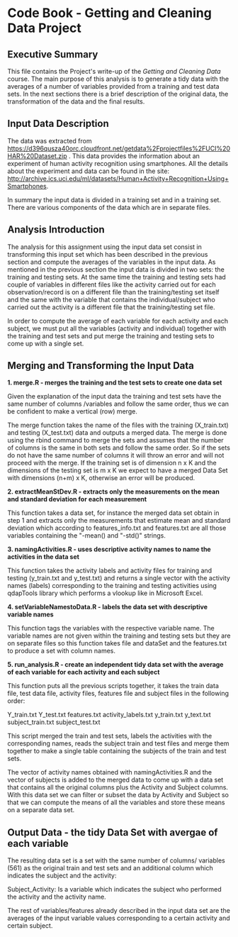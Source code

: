 Code Book - Getting and Cleaning Data Project
========================================================

## Executive Summary

This file contains the Project's write-up of the _Getting and Cleaning Data_ course.  The main purpose of this analysis is to generate a tidy data with the averages of a number of variables provided from a training and test data sets. In the next sections there is a brief description of the original data, the transformation of the data and the final results.

## Input Data Description

The data was extracted from https://d396qusza40orc.cloudfront.net/getdata%2Fprojectfiles%2FUCI%20HAR%20Dataset.zip . This data provides the information about an experiment of human activity recognition using smartphones. All the details about the experiment and data can be found in the site: http://archive.ics.uci.edu/ml/datasets/Human+Activity+Recognition+Using+Smartphones.

In summary the input data is divided in a training set and in a training set. There are various components of the data which are in separate files.


## Analysis Introduction

The analysis for this assignment  using the input data set consist in transforming this input set which has been described in the previous section and compute the averages of the variables in the input data. As mentioned in the previous section the input data is divided in two sets: the training and testing sets. At the same time the training and testing sets had couple of variables in different files like the activity carried out for each observation/record is on a different file than the training/testing set itself and the same with the variable that contains the individual/subject who carried out the activity is a different file that the training/testing set file.

In order to compute the average of each variable for each activity and each subject, we must put all the variables (activity and individual) together with the training and test sets and put merge the training and testing sets to come up with a single set. 


## Merging and Transforming the Input Data 

 **1. merge.R  - merges the training and the test sets to create one data set**

 Given the explanation of the input data the training and test sets have the same number of columns /variables and follow the same order, thus we can be confident to make a vertical (row) merge. 

 The merge function takes the name of the files with the training (X_train.txt) and testing (X_test.txt) data and outputs a merged data. The merge is done using the rbind command to merge the sets and assumes that the number of columns is the same in both sets and follow the same order. So if the sets do not have the same number of columns it will throw an error and will not proceed with the merge. If the training set is of dimension n x K and the dimensions of the testing set is m x K we expect to have a merged Data Set with dimensions (n+m) x K, otherwise an error will be produced.
 
 **2. extractMeanStDev.R - extracts only the measurements on the mean and standard deviation for each measurement**
 
 This function takes a data set, for instance the merged data set obtain in step 1 and extracts only the measurements that estimate mean and standard deviation which according to features_info.txt and features.txt are all those variables containing the "-mean() and "-std()" strings. 

 **3. namingActivities.R - uses descriptive activity names to name the activities in the data set**

 This function takes the activity labels and activity files for training and testing (y_train.txt and y_test.txt) and returns a single vector with the activity names (labels) corresponding to the training and testing activities using qdapTools library which performs a vlookup like in Microsoft Excel.
 
 
 **4. setVariableNamestoData.R - labels the data set with descriptive variable names**
 
 This function tags the variables with the respective variable name. The variable names are not given within the training and testing sets but they are on separate files so this function takes  file and dataSet and the features.txt to produce a set with column names.
 
  **5. run_analysis.R - create an independent tidy data set with the average of each variable for each activity and each subject**
  
  This function puts all the previous scripts together, it takes the train data file, test data file, activity files, features file and subject files in the following order: 
  
  Y_train.txt
  Y_test.txt
  features.txt
  activity_labels.txt
  y_train.txt
  y_text.txt
  subject_train.txt
  subject_test.txt
  
 This script merged the train and test sets, labels the activities with the corresponding names, reads  the subject train and test files and merge them together to make a single table containing the subjects of the train and test sets. 
 
 The vector of activity names  obtained with  namingActivities.R and the vector of subjects is added to the merged data to come up with a data set that contains all the original columns plus the Activity and Subject columns. With this data set we can filter or subset the data by Activity and Subject so that we can compute the means of all the variables and store these means on a separate data set.
 
## Output Data - the tidy Data Set with avergae of each variable

The resulting data set is a set with the same number of columns/ variables (561) as the original train and test sets and an additional column which indicates the subject and the activity: 

Subject_Activity: Is a variable which indicates the subject who performed the activity and the activity name.

The rest of variables/features already described in the input data set are the averages of the input variable values corresponding to a certain activity and certain subject.

 

 
 